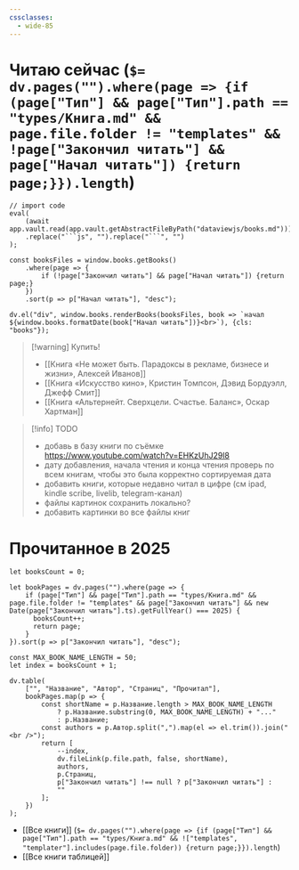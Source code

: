 ```yaml
---
cssclasses:
  - wide-85
---
```

# Читаю сейчас (`$= dv.pages("").where(page => {if (page["Тип"] && page["Тип"].path == "types/Книга.md" && page.file.folder != "templates" && !page["Закончил читать"] && page["Начал читать"]) {return page;}}).length`)

```dataviewjs
// import code
eval(
    (await app.vault.read(app.vault.getAbstractFileByPath("dataviewjs/books.md")))
    .replace("```js", "").replace("```", "")
);

const booksFiles = window.books.getBooks()
    .where(page => {
        if (!page["Закончил читать"] && page["Начал читать"]) {return page;}
    })
    .sort(p => p["Начал читать"], "desc");

dv.el("div", window.books.renderBooks(booksFiles, book => `начал ${window.books.formatDate(book["Начал читать"])}<br>`), {cls: "books"});
```

>[!warning] Купить!
>- [[Книга «Не может быть. Парадоксы в рекламе, бизнесе и жизни», Алексей Иванов]]
>- [[Книга «Искусство кино»,  Кристин Томпсон, Дэвид Бордуэлл, Джефф Смит]]
>- [[Книга «Альтернейт. Сверхцели. Счастье. Баланс», Оскар Хартман]]


>[!info] TODO
>- добавь в базу книги по съёмке https://www.youtube.com/watch?v=EHKzUhJ29l8
>- дату добавления, начала чтения и конца чтения проверь по всем книгам, чтобы это была корректно сортируемая дата
>- добавить книги, которые недавно читал в цифре (см ipad, kindle scribe, livelib, telegram-канал)
>- файлы картинок сохранить локально?
>- добавить картинки во все файлы книг

# Прочитанное в 2025

```dataviewjs
let booksCount = 0;

let bookPages = dv.pages("").where(page => {
    if (page["Тип"] && page["Тип"].path == "types/Книга.md" && page.file.folder != "templates" && page["Закончил читать"] && new Date(page["Закончил читать"].ts).getFullYear() === 2025) {
	  booksCount++;
      return page;
    }
}).sort(p => p["Закончил читать"], "desc");

const MAX_BOOK_NAME_LENGTH = 50;
let index = booksCount + 1;

dv.table(
    ["", "Название", "Автор", "Страниц", "Прочитал"],
    bookPages.map(p => {
        const shortName = p.Название.length > MAX_BOOK_NAME_LENGTH  
            ? p.Название.substring(0, MAX_BOOK_NAME_LENGTH) + "..." 
            : p.Название;
		const authors = p.Автор.split(",").map(el => el.trim()).join("<br />");
        return [
			--index,
            dv.fileLink(p.file.path, false, shortName),
            authors,
            p.Страниц,
            p["Закончил читать"] !== null ? p["Закончил читать"] :
            ""
        ];
    })
);
```

- [[Все книги]] (`$= dv.pages("").where(page => {if (page["Тип"] && page["Тип"].path == "types/Книга.md" && !["templates", "templater"].includes(page.file.folder)) {return page;}}).length`)
- [[Все книги таблицей]]

